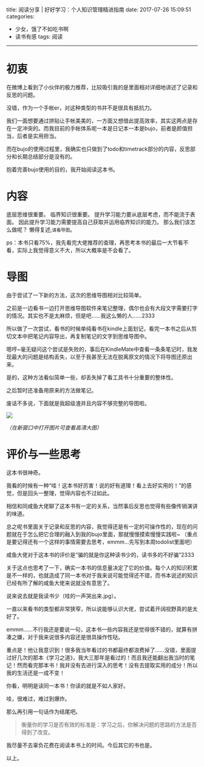title: 阅读分享 | 好好学习：个人知识管理精进指南
date: 2017-07-26 15:09:51
categories:
- 少女，饿了不如吃书啊
- 读书有感
tags: 阅读
---


# 初衷

在微博上看到了小伙伴的极力推荐，比较吸引我的是里面相对详细地讲述了记录和反思的问题。

没错，作为一个手帐er，对这种类型的书并不是很具有抵抗力。

我们一面想要通过拼贴让手帐美美的，一方面又想借此提高效率，其实这两点是存在一定冲突的。而我目前的手帐体系呢一本是日记本一本是bujo，前者是颜值担当，后者是实用担当。

而在bujo的使用过程里，我确实也只做到了todo和timetrack部分的内容，反思部分和长期总结部分是没有的。

<!-- more -->

抱着完善bujo使用的目的，我开始阅读这本书。

# 内容

底层思维很重要。
临界知识很重要。
提升学习能力要从底层考虑，而不能流于表面。
因此提升学习能力需要提高自己获取并运用临界知识的能力。
那么我们该怎么做呢？
懒得复述,`请看导图`。

ps：本书只看75%，我先看完大佬推荐的查理，再思考本书的最后一大节看不看，实际上我觉得意义不大，所以大概率是不会看了。

# 导图

由于尝试了一下新的方法，这次的思维导图相对比较简单。

之前是一边看书一边打开思维导图软件来笔记整理，偶尔也会有大段文字需要打字的情况。其实也不是太麻烦，但是吧……我这么懒的人……2333

所以做了一次尝试，看书的时候单纯看书在kindle上面划记，看完一本书之后从剪切文本中把笔记内容导出，再复制笔记的文字到思维导图中。

嗯哼~毫无疑问这个尝试是失败的，事后在KindleMate中查看一条条笔记时，我发现最大的问题是结构丢失，以至于我甚至无法在脱离原文的情况下将导图还原出来。

是的，这种方法看似简单一些，却丢失掉了看工具书十分重要的整体性。

之后暂时还准备用原来的方法做笔记。

废话不多说，下面就是我超级渣并且内容不够完整的导图啦。

![](http://kyunsmile.qiniudn.com/%E5%A5%BD%E5%A5%BD%E5%AD%A6%E4%B9%A0.jpeg)

*（在新窗口中打开图片可查看高清大图）*

# 评价与一些思考

这本书很神奇。

我看的时候有一种“哇！这本书好厉害！说的好有道理！看上去好实用的！”的感觉，但是回头一整理，觉得内容也不过如此。

相信和同咸鱼大佬聊了这本书有一定的关系，当然事后反思也觉得有些像传销演讲的味道。

总之呢书里面关于记录和反思的内容，我觉得还是有一定的可操作性的，现在的问题就在于怎么把它合理的融入到我的bujo里面，那就慢慢摸索慢慢实践啦~
（重点是要记得还有一个这样的事情需要去思考，emmm...先写到本周todolist里面吧）

咸鱼大佬对于这本书的评价是“骗的就是你这种读书少的，读书多的不好骗”2333

关于这点也思考了一下，确实一本书的信息量决定了它的价值。每个人的知识积累是不一样的，也就造成了同一本书对于我来说可能觉得还不错，而书本说述的知识已经有所了解的咸鱼大佬来说就没有意思了。

说来说去就是我读书少（哇的一声哭出来.jpg）。

一直以来看书的类型都非常狭窄，所以说能够认识大佬，尝试着开阔视野真的是太好了。

emmm……不行我还是要说一句，这本书一些内容我还是觉得很不错的，就算有拼凑之嫌，对于我来说很多内容还是很具操作性哒。

重点是！他让我意识到！很多我当年看过的书都最终都浪费掉了……没错，里面提过好几次的那本《学习之道》，我大三那年是看过的！而且我还能翻出我当时的笔记！然而看完那本书！我并没有去进行深入的思考！没有去提取实用的成分！所以我的生活还是一成不变！

你看，明明是读同一本书！你读的就是不如人家好。

哇，很难过，难过到爆炸。

那么再引用一句话作为结尾吧。

> 衡量你的学习是否有效的标准是：学习之后，你解决问题的思路的方法是否得到了改变。

我尽量不去辜负花费在阅读本书上的时间。今后其它的书也是。

以上。
